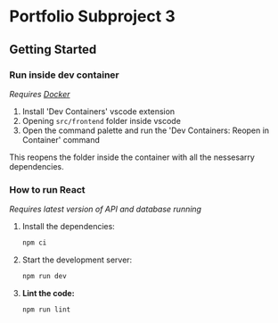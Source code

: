 # Portfolio Subproject 3

## Getting Started

### Run inside dev container

*Requires [Docker](https://docs.docker.com/get-started/introduction/get-docker-desktop/)*

1. Install 'Dev Containers' vscode extension
2. Opening `src/frontend` folder inside vscode
3. Open the command palette and run the 'Dev Containers: Reopen in Container' command

This reopens the folder inside the container with all the nessesarry dependencies.

### How to run React

*Requires latest version of API and database running*

1. Install the dependencies:
    ```sh
    npm ci
    ```

2. Start the development server:
    ```sh
    npm run dev
    ```

3. **Lint the code:**
    ```sh
    npm run lint
    ```
